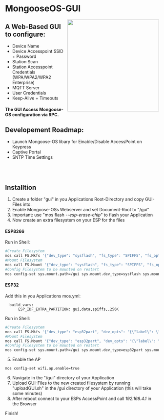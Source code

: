 # MongooseOS-GUI
<img width="300px" align="right" src="http://www.imakeyouintelligent.com/wp-content/uploads/2017/10/IMG_7905.jpg">

## A Web-Based GUI to configure:
  * Device Name
  * Device Accesspoint SSID + Password
  * Station Scan
  * Station Accesspoint Credentials (WPA/WPA2/WPA2 Enterprise)
  * MQTT Server
  * User Credentials
  * Keep-Alive + Timeouts
 
#### The GUI Access Mongoose-OS configuration via RPC.

## Developement Roadmap:
 * Launch Mongoose-OS libary for Einable/Disable AccessPoint on Keypress
 * Captive Portal
 * SNTP Time Settings
 
<br />
<br />

## Installtion
  1. Create a folder "gui" in you Applications Root-Directory and copy GUI-Files into.
  2. Enable Mongoose-OSs Webserver and set Document-Root to "/gui"
  3. Important: use "mos flash *--esp-erase-chip*" to flash your Application
  4. Now create an extra filesystem on your ESP for the files

  #### ESP8266
  Run in Shell:
  ```bash
  #Create Filesystem
  mos call FS.Mkfs '{"dev_type": "sysflash", "fs_type": "SPIFFS", "fs_opts": "{\"addr\": 3145728, \"size\": 262144"}'
  #Mount Filesystem
  mos call FS.Mount '{"dev_type": "sysflash", "fs_type": "SPIFFS", "fs_opts": "{\"addr\": 3145728, \"size\": 262144}", "path": "/gui"}'
  #Config Filesystem to be mounted on restart
  mos config-set sys.mount.path=/gui sys.mount.dev_type=sysflash sys.mount.fs_type=SPIFFS 'sys.mount.fs_opts={"addr": 3145728, "size": 262144}'
  ```
  #### ESP32
  Add this in you Applications mos.yml:
  ```yamal
    build_vars:                                           
        ESP_IDF_EXTRA_PARTITION: gui,data,spiffs,,256K
  ```
  Run in Shell:
  ```bash
  #Create Filesystem
  mos call FS.Mkfs '{"dev_type": "esp32part", "dev_opts": "{\"label\": \"gui\"}", "fs_type": "SPIFFS"}'
  #Mount Filesystem
  mos call FS.Mount '{"dev_type": "esp32part", "dev_opts": "{\"label\": \"gui\"}", "fs_type": "SPIFFS", "path": "/gui"}'
  #Config Filesystem to be mounted on restart
  mos config-set sys.mount.path=/gui sys.mount.dev_type=esp32part sys.mount.fs_type=SPIFFS 'sys.mount.dev_opts={"label": "gui"}'
  ```
  
  5. Enable the AP
  ```bash
  mos config-set wifi.ap.enable=true
  ```
  
  6. Navigate in the "/gui" directory of your Application
  5. Upload GUI-Files to the new created filesystem by running "uploadGUI.sh" in the /gui directory of your Application (this will take some minutes)
  6. After reboot connect to your ESPs AccessPoint and call *192.168.4.1* in the Browser

  Finish!